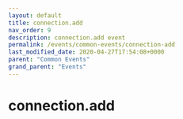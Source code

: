 ```yaml
---
layout: default
title: connection.add 
nav_order: 9
description: connection.add event
permalink: /events/common-events/connection-add
last_modified_date: 2020-04-27T17:54:08+0000
parent: "Common Events"
grand_parent: "Events"
---
```


# connection.add
